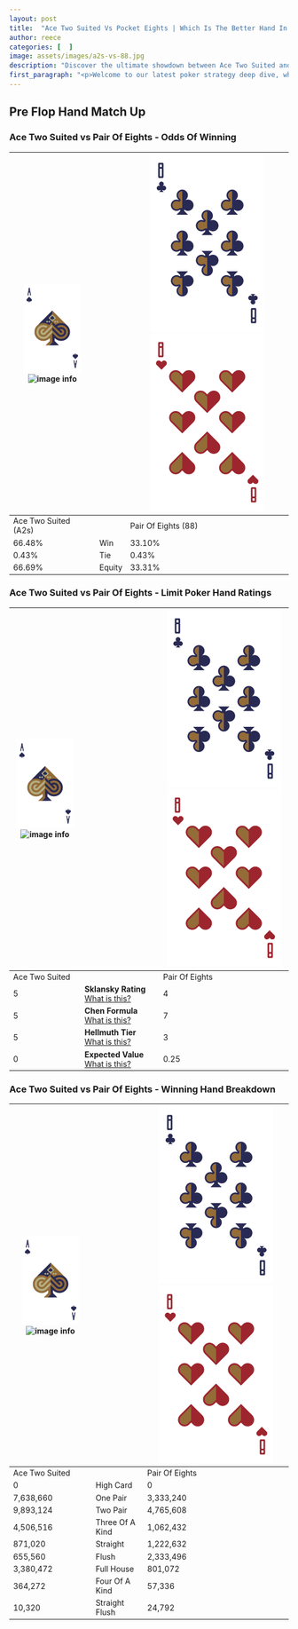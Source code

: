 ```yaml
---
layout: post
title:  "Ace Two Suited Vs Pocket Eights | Which Is The Better Hand In Poker? A Complete Guide"
author: reece
categories: [  ]
image: assets/images/a2s-vs-88.jpg
description: "Discover the ultimate showdown between Ace Two Suited and Pair Of Eights in poker! Uncover the odds, strategies, and scenarios where one hand triumphs over the other. Get ready to up your poker game with this thrilling analysis."
first_paragraph: "<p>Welcome to our latest poker strategy deep dive, where we're pitting two distinct hands against each other in a high-stakes showdown: Ace Two Suited vs Pair Of Eights.</p><p>In the dynamic world of poker, every decision counts, and knowing which hand holds the upper hand is key to your success at the table.</p><p>In this article, we'll dissect these two hands, explore the scenarios where one dominates the other, and equip you with the knowledge to make strategic choices that can tip the odds in your favor.</p><p>Get ready to unravel the intriguing dynamics of these poker hands and elevate your game to new heights.</p>"
---
```




[comment]: # (sp0)

## Pre Flop Hand Match Up

<div class="table hand-ratings" markdown="1"> 



### Ace Two Suited vs Pair Of Eights - Odds Of Winning


    
| ![image info](assets/images/hand1/A.png) ![image info](assets/images/hand1/2s.png) |  | ![image info](assets/images/hand2/8.png) ![image info](assets/images/hand2/8o.png) |
| -------- | -------- | -------- |
| Ace Two Suited (A2s) |  | Pair Of Eights (88) |
| 66.48% | Win | 33.10% |
| 0.43% | Tie | 0.43% |
| 66.69% | Equity | 33.31% |




[comment]: # (sp1)



### Ace Two Suited vs Pair Of Eights - Limit Poker Hand Ratings


    
| ![image info](assets/images/hand1/A.png) ![image info](assets/images/hand1/2s.png) |  | ![image info](assets/images/hand2/8.png) ![image info](assets/images/hand2/8o.png) |
| -------- | -------- | -------- |
| Ace Two Suited |  | Pair Of Eights |
| 5 | **Sklansky Rating** [What is this?](/sklansky-rating-explained) | 4 |
| 5 | **Chen Formula** [What is this?](/chen-formula-explained) | 7 |
| 5 | **Hellmuth Tier** [What is this?](/Hellmuth-tier-explained) | 3 |
| 0 | **Expected Value** [What is this?](/expected-value-explained) | 0.25 |




[comment]: # (sp2)



### Ace Two Suited vs Pair Of Eights - Winning Hand Breakdown


    
| ![image info](assets/images/hand1/A.png) ![image info](assets/images/hand1/2s.png) |  | ![image info](assets/images/hand2/8.png) ![image info](assets/images/hand2/8o.png) |
| -------- | -------- | -------- |
| Ace Two Suited |  | Pair Of Eights |
| 0 | High Card | 0 |
| 7,638,660 | One Pair | 3,333,240 |
| 9,893,124 | Two Pair | 4,765,608 |
| 4,506,516 | Three Of A Kind | 1,062,432 |
| 871,020 | Straight | 1,222,632 |
| 655,560 | Flush | 2,333,496 |
| 3,380,472 | Full House | 801,072 |
| 364,272 | Four Of A Kind | 57,336 |
| 10,320 | Straight Flush | 24,792 |




[comment]: # (sp3)



</div>

[comment]: # (sp4)



[comment]: # (sp5)


